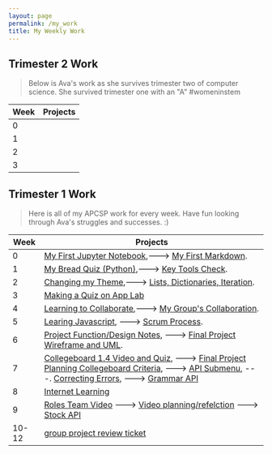 ```yaml
---
layout: page
permalink: /my_work
title: My Weekly Work
---
```


## Trimester 2 Work
> Below is Ava's work as she survives trimester two of computer science. She survived trimester one with an "A" #womeninstem

| Week | Projects |
|----|----|
| 0 | |
| 1 | |
| 2 | |
| 3 | |


## Trimester 1 Work
> Here is all of my APCSP work for every week. Have fun looking through Ava's struggles and successes. :)

| Week        | Projects    |
| ----------- | ----------- |
 | 0           | [My First Jupyter Notebook](https://avac54765.github.io/fastpages-ava/first_jupyter_notebook/python),---> [My First Markdown](https://avac54765.github.io/fastpages-ava/first_markdown/markdown). |
 | 1 | [My Bread Quiz (Python)](https://avac54765.github.io/fastpages-ava/bread_quiz/python),---> [Key Tools Check](https://avac54765.github.io/fastpages-ava/tools_check/bash). |
 | 2 | [Changing my Theme](https://avac54765.github.io/fastpages-ava/theme_change/markdown),---> [Lists, Dictionaries, Iteration](https://avac54765.github.io/fastpages-ava/lists_and_dictionaries/python). |
 | 3 | [Making a Quiz on App Lab](https://avac54765.github.io/fastpages-ava/app_lab_quiz/markdown)|
 | 4 | [Learning to Collaborate](https://avac54765.github.io/fastpages-ava/collaboration/markdown),---> [My Group's Collaboration](https://avac54765.github.io/fastpages-ava/groupcollaboration/markdown). |
 | 5 | [Learing Javascript](https://avac54765.github.io/fastpages-ava/learningjavascript/javascript), ---> [Scrum Process](https://avac54765.github.io/fastpages-ava/scrum_process/markdown). |
 | 6 | [Project Function/Design Notes](https://avac54765.github.io/fastpages-ava/1.2-1.3notes/markdown), ---> [Final Project Wireframe and UML](https://avac54765.github.io/groupfastpage/finalplanning/wireframe).
 | 7 | [Collegeboard 1.4 Video and Quiz](https://avac54765.github.io/fastpages-ava/CBerror/markdown), ---> [Final Project Planning Collegeboard Criteria](https://avac54765.github.io/groupfastpage/finalplanning/criteria), ---> [API Submenu](https://avac54765.github.io/fastpages-ava/API/overview), ---. [Correcting Errors](https://avac54765.github.io/fastpages-ava/collegeboard/error), ---> [Grammar API](https://avac54765.github.io/fastpages-ava/grammarAPI/python) |
 | 8 | [Internet Learning](https://avac54765.github.io/fastpages-ava/CBinternet/markdown) |
 | 9 | [Roles Team Video](https://www.wevideo.com/view/2838344010) ---> [Video planning/refelction](https://avac54765.github.io/fastpages-ava/videoplanning/markdown) ---> [Stock API](https://avac54765.github.io/groupfastpage/data/stocks) |
 | 10-12 | [group project review ticket](https://github.com/nighthawkcoders/APCSP/issues/71#issue-1436116993) |